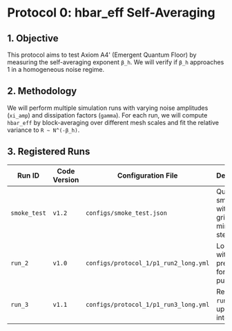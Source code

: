 # Protocol 0: hbar_eff Self-Averaging

## 1. Objective
This protocol aims to test Axiom A4' (Emergent Quantum Floor) by measuring the self-averaging exponent `β_h`. We will verify if `β_h` approaches 1 in a homogeneous noise regime.

## 2. Methodology
We will perform multiple simulation runs with varying noise amplitudes (`xi_amp`) and dissipation factors (`gamma`). For each run, we will compute `hbar_eff` by block-averaging over different mesh scales and fit the relative variance to `R ~ N^(-β_h)`.

## 3. Registered Runs

| Run ID | Code Version | Configuration File | Description |
|---|---|---|---|
| `smoke_test` | `v1.2` | `configs/smoke_test.json` | Quick smoke test with small grid and minimal steps. |
| `run_2` | `v1.0` | `configs/protocol_1/p1_run2_long.yml` | Long run with high precision for publication. |
| `run_3` | `v1.1` | `configs/protocol_1/p1_run3_long.yml` | Re-run of `run_2` with updated integrator. |

